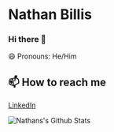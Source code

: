 
# Nathan Billis
### Hi there 👋
😄  Pronouns: He/Him

## 📫 How to reach me
[LinkedIn](https://www.linkedin.com/in/nathanbillis/)

<!--
**nathanbillis/nathanbillis** is a ✨ _special_ ✨ repository because its `README.md` (this file) appears on your GitHub profile.

Here are some ideas to get you started:

- 🔭 I’m currently working on ...
- 🌱 I’m currently learning ...
- 👯 I’m looking to collaborate on ...
- 🤔 I’m looking for help with ...
- 💬 Ask me about ...
- 📫 How to reach me: ...
- 😄 Pronouns: ...
- ⚡ Fun fact: ...
-->

![Nathans's Github Stats](https://github-readme-stats.vercel.app/api?username=nathanbillis&count_private=true&show_icons=true)
